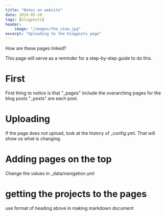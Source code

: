 ```yaml
---
title: "Notes on website"
date: 2019-05-10
tags: [blogposts]
header: 
	image: "/images/the_view.jpg"
excerpt: "Uploading to the blogposts page"
---
```


How are these pages linked?

This page will serve as a reminder for a step-by-step guide to do this.  

# First
First thing to notice is that "_pages" include the overarching pages for the blog posts
"_posts" are each post.  


# Uploading
If the page does not upload, look at the history of _config.yml.  That will show us what is changing.

# Adding pages on the top
Change the values in _data/navigation.yml

# getting the projects to the pages
use format of heading above in making markdown document

